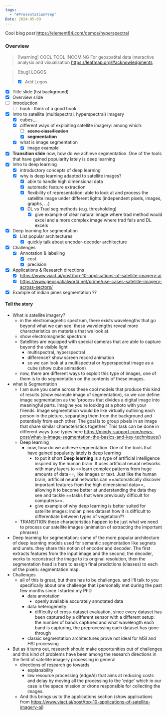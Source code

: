 ```yaml
---
tags:
  - "#PresentationPrep"
Date: 2024-05-09
---
```

Cool blog post https://element84.com/demos/hyperspectral
### Overview
>[!warning] COOL TOOL INCOMING
> For geospatital data interactive analysis and visualisation https://leafmap.org/#acknowledgments

>[!bug] LOGOS
>- [x] Add Logos

- [x] Title slide (hsi background)
- [x] Overview slide
- [ ] Introduction
	- [ ] hook : think of a good hook
- [x] Intro to satellite (multispectral, hyperspectral) imagery 
	- [x] cubes,...
	- [x] different ways of exploiting satellite imagery: among which: 
		- [ ] ~~scene classification~~
		- [x] **segmentation**
	- [x] what is image segmentation
		- [x] image example
- [x] **Transition slide** now, how do we achieve segmentation. One of the tools that have gained popularity lately is deep learning
- [x] Intro to deep learning
	- [x] introductory concepts of deep learning
	- [x] why is deep learning adapted to satellite images?
		- [x] able to handle high dimensional data
		- [x] automatic feature extraction
		- [x] flexibility of representation: able to look at and process the satellite image under different lights (independent pixels, images, graphs, ...)
		- [x] DL vs Trad seg methods (e.g. thresholding)
			- [x] give example of clear natural image where trad method would excel and a more complex image where trad fails and DL excels
- [x] Deep learning for segmentation
	- [x] List popular architectures
		- [x] quickly talk about encoder-decoder architecture
- [x] Challenges
	- [x] Annotation & labelling 
		- [x] cost 
		- [x] precision
- [x] Applications & Research directions
	- [x] https://www.viact.ai/post/top-10-applications-of-satellite-imagery-ai
	- [x] https://www.geospatialworld.net/prime/use-cases-satellite-imagery-across-sectors/
- [x] Example of indian pines segmentation ??

#### Tell the story
- What is satellite imagery?
	- in the electromagnetic spectrum, there exists wavelengths that go beyond what we can see. these wavelengths reveal more characteristics on materials that we look at. 
	- show electromagnetic spectrum
	- Satellites are equipped with special cameras that are able to capture beyond the visible light 
		- multispectral, hyperspectral
		- difference? show screen record animation
		- so we can look at a multispectral or hyperspectral image as a cube (show cube animation)
	- now, there are different ways to exploit this type of images, one of them is to do segmentation on the contents of these images.
- what is Segmentation 
	- I am sure you came across these cool models that produce this kind of results (show example image of segmentation), so we can define image segmentation as the 'process that divides a digital image into meaningful parts. Imagine you're looking at a photo with your friends. Image segmentation would be like virtually outlining each person in the picture, separating them from the background and potentially from each other. The goal is to group pixels in an image that share similar characteristics together.' This task can be done in different ways (use types here https://mindy-support.com/news-post/what-is-image-segmentation-the-basics-and-key-techniques/)
	- Deep learning
		- now, how do we achieve segmentation. One of the tools that have gained popularity lately is deep learning
			- to put it short **Deep learning** is a type of artificial intelligence inspired by the human brain. It uses artificial neural networks with many layers to ==learn complex patterns from huge amounts of data==, like images or text. Just like the human brain, artificial neural networks can ==automatically discover important features from the high dimensional data==, allowing it to become better at understanding the data they see and tackle ==tasks that were previously difficult for computers==.
			- give example of why deep learning is better suited for satellite images: indian pines dataset how it is difficult to differentiate between types of vegetation??
	- TRANSITION these characteristics happen to be just what we need to process our satellite images (animation of extracting the important phrases)
- Deep learning for segmentation: some of the more popular architecture of deep learning models used for semantic segmentation like segnets and unets. they share this notion of encoder and decoder. The first extracts features from the input image and the second, the decoder, works to reconstruct the image to its original resolution, then the segmentation head is here to assign final predictions (classes) to each of the pixels: segmentation map.
- Challenges 
	- all of this is great, but there has to be challenges. and I'll talk to you specifically about one challenge that i personally met during the past few months since I started my PhD
		- data annotation
			- openly available accurately annotated data
		- data heterogeneity
			- difficulty of cross-dataset evaluation, since every dataset has been captured by a different sensor with a different setup: the number of bands captured and what wavelength each band is capturing, the preprocessing each dataset has gone through
		- classic segmentation architectures prove not ideal for MSI and HSI processing	
- But as it turns out, research should make opportunities out of challenges and this kind of problems have been among the research directions in the field of satellite imagery processing in general 
	- directions of research go towards
		- explanability
		- low resource processing (edgeAI) that aims at reducing costs and delay by moving all the processing to the 'edge' which in our case is the space mission or drone responsible for collecting the images. 
	- And this brings us to the applications section (show applications from https://www.viact.ai/post/top-10-applications-of-satellite-imagery-ai)